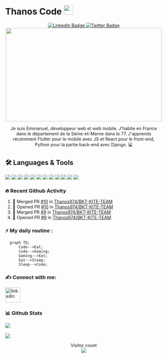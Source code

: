 # Thanos Code <img src="https://emojis.slackmojis.com/emojis/images/1558697023/5740/thanos.gif?1558697023" width=30px>
<div align="center" id="badges">
  <a href="https://www.linkedin.com/in/thanos974/">
    <img src="https://img.shields.io/badge/LinkedIn-blue?style=for-the-badge&logo=linkedin&logoColor=white" alt="LinkedIn Badge"/>
  </a>
  <a href="https://twitter.com/Thanos_974">
    <img src="https://img.shields.io/badge/Twitter-blue?style=for-the-badge&logo=twitter&logoColor=white" alt="Twitter Badge"/>
  </a>
</div>
<div align="center">
  <img src="https://komarev.com/ghpvc/?username=Thanos974&style=flat-square&color=blue" alt=""/>
</div>
<div align="center">
<img src="https://media.giphy.com/media/qgQUggAC3Pfv687qPC/giphy.gif" width="500" height="300"/>
</div>
<p align="center">
Je suis Emmanuel, développeur web et web mobile. J'habite en France dans le département de la Seine-et-Marne dans le 77. J'apprends récemment Flutter pour le mobile avec JS et React pour le front-end, Python pour la partie back-end avec Django.  💻 
</p>

<!--[![img_contact](./img/linkedin-light.svg)](https://www.linkedin.com/company/thanos974/#gh-light-mode-only)
[![img_contact](./img/linkedin-dark.svg)](https://www.linkedin.com/company/thanos974/#gh-dark-mode-only)-->
   
## 🛠️ Languages & Tools
<p>
  <img src="https://img.icons8.com/fluent/36/000000/visual-studio-code-2019.png"/>
 <img src="https://img.icons8.com/color/36/000000/html-5--v1.png"/>
 <img src="https://img.icons8.com/color/36/000000/css3.png"/>
 <img src="https://img.icons8.com/color/36/000000/javascript--v1.png"/>
 <img src="https://img.icons8.com/color/36/000000/bootstrap.png"/>
 <img src="https://img.icons8.com/color/36/000000/react-native.png"/>
 <img src="https://img.icons8.com/color/36/000000/flutter.png"/>
 <img src="https://img.icons8.com/color/36/000000/python--v1.png"/>
 <img src="https://cdn.icon-icons.com/icons2/2107/PNG/36/file_type_django_icon_130645.png">
 <img src="https://img.icons8.com/color/36/000000/postgreesql.png"/>
 <img src="https://img.icons8.com/color/36/000000/mongodb.png"/>
 <img src="https://img.icons8.com/color/36/000000/git.png"/>
</p>

### :fire: Recent Github Activity
<!--START_SECTION:activity-->
1. 🎉 Merged PR [#10](https://github.com/Thanos974/BKT-KITE-TEAM/pull/10) in [Thanos974/BKT-KITE-TEAM](https://github.com/Thanos974/BKT-KITE-TEAM)
2. 💪 Opened PR [#10](https://github.com/Thanos974/BKT-KITE-TEAM/pull/10) in [Thanos974/BKT-KITE-TEAM](https://github.com/Thanos974/BKT-KITE-TEAM)
3. 🎉 Merged PR [#9](https://github.com/Thanos974/BKT-KITE-TEAM/pull/9) in [Thanos974/BKT-KITE-TEAM](https://github.com/Thanos974/BKT-KITE-TEAM)
4. 💪 Opened PR [#9](https://github.com/Thanos974/BKT-KITE-TEAM/pull/9) in [Thanos974/BKT-KITE-TEAM](https://github.com/Thanos974/BKT-KITE-TEAM)
<!--END_SECTION:activity-->


### :zap: My daily routine :

```mermaid
  graph TD;
      Code-->Eat;
      Code-->Gaming;
      Gaming-->Eat;
      Eat-->Sleep;
      Sleep-->Code;
```

### :writing_hand: Connect with me:

<a href="https://www.linkedin.com/in/thanos974/">
 <img alt="linkedin" width="48px" src="https://cdn.jsdelivr.net/gh/devicons/devicon/icons/linkedin/linkedin-original.svg" />
</a>


### :bar_chart: Github Stats 

<a href="https://github.com/Thanos974/Thanos974">
 <img align="center" src="https://github-readme-stats.vercel.app/api?username=Thanos974&theme=dark&show_icons=true)](https://github.com/Thanos974)"
</a>
<br>
<br>
<a href="https://github.com/Thanos974/Thanos974">
 <img align="center"src="https://github-readme-stats.vercel.app/api/top-langs/?username=Thanos974&langs_count=10&theme=dark&hide&layout=compact"/>
</a>


<p align="center"> 
  Visitor count<br>
  <img src="https://profile-counter.glitch.me/Thanos974/count.svg" />
</p>


